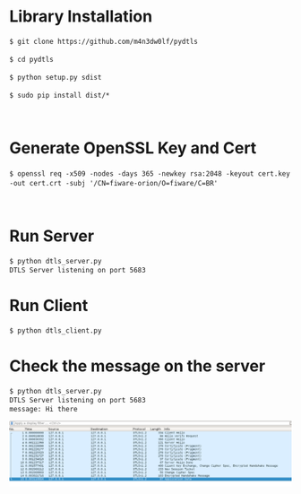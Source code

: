 # Library Installation

```
$ git clone https://github.com/m4n3dw0lf/pydtls

$ cd pydtls

$ python setup.py sdist

$ sudo pip install dist/*

```
<br>

# Generate OpenSSL Key and Cert

`$ openssl req -x509 -nodes -days 365 -newkey rsa:2048 -keyout cert.key -out cert.crt -subj '/CN=fiware-orion/O=fiware/C=BR'`

<br>

# Run Server

```
$ python dtls_server.py 
DTLS Server listening on port 5683
```

# Run Client

```
$ python dtls_client.py
```

# Check the message on the server

```
$ python dtls_server.py
DTLS Server listening on port 5683
message: Hi there
```

![](../img/dtls.png)

